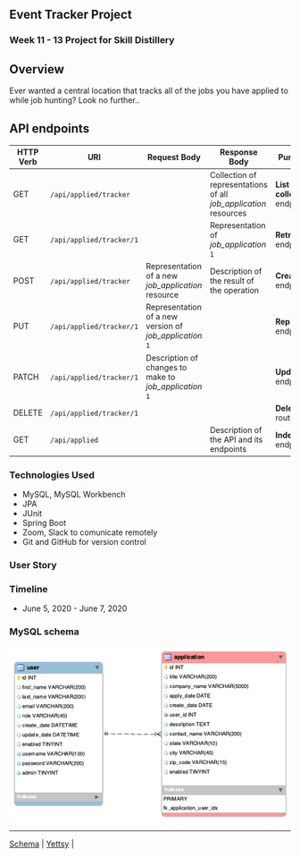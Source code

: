 ## Event Tracker Project

### Week 11 - 13 Project for Skill Distillery

## Overview
 Ever wanted a central location that tracks all of the jobs you have applied to while job hunting?
 Look no further.. 
## API endpoints
| HTTP Verb | URI                  | Request Body | Response Body | Purpose |
|-----------|----------------------|--------------|---------------|---------|
| GET       | `/api/applied/tracker`      |              | Collection of representations of all _job_application_ resources | **List** or **collection** endpoint |
| GET       | `/api/applied/tracker/1`   |              | Representation of _job_application_ `1` | **Retrieve** endpoint |
| POST      | `/api/applied/tracker`      | Representation of a new _job_application_ resource | Description of the result of the operation | **Create** endpoint |
| PUT       | `/api/applied/tracker/1`   | Representation of a new version of _job_application_ `1` | | **Replace** endpoint |
| PATCH     | `/api/applied/tracker/1`   | Description of changes to make to _job_application_ `1` | | **Update** endpoint |
| DELETE    | `/api/applied/tracker/1`   |              | | **Delete** route |
| GET       | `/api/applied`            |              | Description of the API and its endpoints | **Index** endpoint |

### Technologies Used
* MySQL, MySQL Workbench
* JPA
* JUnit
* Spring Boot
* Zoom, Slack to comunicate remotely
* Git and GitHub for version control


### User Story

### Timeline
* June 5, 2020 - June 7, 2020

### MySQL schema
![JobTracker](https://github.com/yettsyjk/EventTrackerProject/blob/master/DB/jobtrackerdb.png?raw=true)
<hr>

[Schema](schema.md) | [Yettsy](https://www.linkedin.com/in/yettsy-jo-knapp/) |
